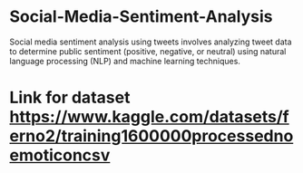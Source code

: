 # Social-Media-Sentiment-Analysis
Social media sentiment analysis using tweets involves analyzing tweet data to determine public sentiment (positive, negative, or neutral) using natural language processing (NLP) and machine learning techniques.

# Link for dataset https://www.kaggle.com/datasets/ferno2/training1600000processednoemoticoncsv
